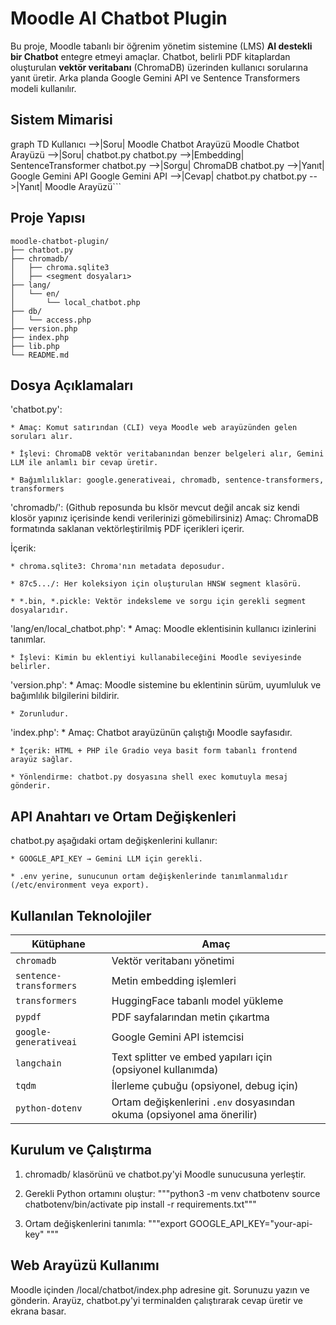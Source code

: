# Moodle AI Chatbot Plugin 

Bu proje, Moodle tabanlı bir öğrenim yönetim sistemine (LMS) **AI destekli bir Chatbot** entegre etmeyi amaçlar. Chatbot, belirli PDF kitaplardan oluşturulan **vektör veritabanı** (ChromaDB) üzerinden kullanıcı sorularına yanıt üretir. Arka planda Google Gemini API ve Sentence Transformers modeli kullanılır.

## Sistem Mimarisi

graph TD
    Kullanıcı -->|Soru| Moodle Chatbot Arayüzü
    Moodle Chatbot Arayüzü -->|Soru| chatbot.py
    chatbot.py -->|Embedding| SentenceTransformer
    chatbot.py -->|Sorgu| ChromaDB
    chatbot.py -->|Yanıt| Google Gemini API
    Google Gemini API -->|Cevap| chatbot.py
    chatbot.py -->|Yanıt| Moodle Arayüzü``` 

## Proje Yapısı
```
moodle-chatbot-plugin/
├── chatbot.py
├── chromadb/ 
│   ├── chroma.sqlite3
│   ├── <segment dosyaları>
├── lang/
│   └── en/
│       └── local_chatbot.php
├── db/
│   └── access.php
├── version.php
├── index.php
├── lib.php
└── README.md
```
## Dosya Açıklamaları
'chatbot.py': 

    * Amaç: Komut satırından (CLI) veya Moodle web arayüzünden gelen soruları alır.

    * İşlevi: ChromaDB vektör veritabanından benzer belgeleri alır, Gemini LLM ile anlamlı bir cevap üretir.

    * Bağımlılıklar: google.generativeai, chromadb, sentence-transformers, transformers

'chromadb/': (Github reposunda bu klsör mevcut değil ancak siz kendi klosör yapınız içerisinde kendi verilerinizi gömebilirsiniz)
Amaç: ChromaDB formatında saklanan vektörleştirilmiş PDF içerikleri içerir.

İçerik: 

    * chroma.sqlite3: Chroma'nın metadata deposudur.

    * 87c5.../: Her koleksiyon için oluşturulan HNSW segment klasörü.

    * *.bin, *.pickle: Vektör indeksleme ve sorgu için gerekli segment dosyalarıdır.

 'lang/en/local_chatbot.php':
    * Amaç: Moodle eklentisinin kullanıcı izinlerini tanımlar.

    * İşlevi: Kimin bu eklentiyi kullanabileceğini Moodle seviyesinde belirler.

 'version.php':
    * Amaç: Moodle sistemine bu eklentinin sürüm, uyumluluk ve bağımlılık bilgilerini bildirir.

    * Zorunludur.

'index.php':
    * Amaç: Chatbot arayüzünün çalıştığı Moodle sayfasıdır.

    * İçerik: HTML + PHP ile Gradio veya basit form tabanlı frontend arayüz sağlar.

    * Yönlendirme: chatbot.py dosyasına shell exec komutuyla mesaj gönderir.
## API Anahtarı ve Ortam Değişkenleri
chatbot.py aşağıdaki ortam değişkenlerini kullanır:

    * GOOGLE_API_KEY → Gemini LLM için gerekli.

    * .env yerine, sunucunun ortam değişkenlerinde tanımlanmalıdır (/etc/environment veya export).

## Kullanılan Teknolojiler
| Kütüphane               | Amaç                                                                   |
| ----------------------- | ---------------------------------------------------------------------- |
| `chromadb`              | Vektör veritabanı yönetimi                                             |
| `sentence-transformers` | Metin embedding işlemleri                                              |
| `transformers`          | HuggingFace tabanlı model yükleme                                      |
| `pypdf`                 | PDF sayfalarından metin çıkartma                                       |
| `google-generativeai`   | Google Gemini API istemcisi                                            |
| `langchain`             | Text splitter ve embed yapıları için (opsiyonel kullanımda)            |
| `tqdm`                  | İlerleme çubuğu (opsiyonel, debug için)                                |
| `python-dotenv`         | Ortam değişkenlerini `.env` dosyasından okuma (opsiyonel ama önerilir) |


## Kurulum ve Çalıştırma
1. chromadb/ klasörünü ve chatbot.py'yi Moodle sunucusuna yerleştir.

2. Gerekli Python ortamını oluştur:
      """python3 -m venv chatbotenv
      source chatbotenv/bin/activate
      pip install -r requirements.txt"""
3. Ortam değişkenlerini tanımla:
      """export GOOGLE_API_KEY="your-api-key" """

## Web Arayüzü Kullanımı

Moodle içinden /local/chatbot/index.php adresine git. Sorunuzu yazın ve gönderin. Arayüz, chatbot.py'yi terminalden çalıştırarak cevap üretir ve ekrana basar.


